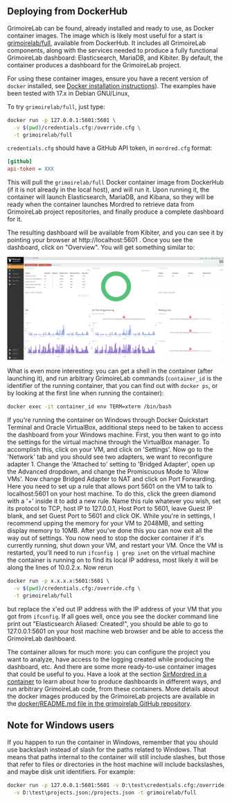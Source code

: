 ## Deploying from DockerHub

GrimoireLab can be found, already installed and ready to use, as Docker container images. The image which is likely most useful for a start is [grimoirelab/full](https://hub.docker.com/r/grimoirelab/full), available from DockerHub. It includes all GrimoireLab components, along with the services needed to produce a fully functional GrimoireLab dashboard: Elasticsearch, MariaDB, and Kibiter. By default, the container produces a dashboard for the GrimoireLab project.

For using these container images, ensure you have a recent version of `docker` installed, see [Docker installation instructions](https://docs.docker.com/engine/installation/)). The examples have been tested with 17.x in Debian GNU/Linux,

To try `grimoirelab/full`, just type:

```bash
docker run -p 127.0.0.1:5601:5601 \
  -v $(pwd)/credentials.cfg:/override.cfg \
  -t grimoirelab/full
```

`credentials.cfg` should have a GitHub API token, in  `mordred.cfg` format:

```cfg
[github]
api-token = XXX
```

This will pull the `grimoirelab/full` Docker container image from DockerHub (if it is not already in the local host), and will run it. Upon running it, the container will launch Elasticsearch, MariaDB, and Kibana, so they will be ready when the container launches Mordred to retrieve data from GrimoireLab project repositories, and finally produce a complete dashboard for it.

The resulting dashboard will be available from Kibiter, and you can see it by pointing your browser at http://localhost:5601 . Once you see the dashboard, click on "Overview". You will get something similar to:

![](figs/dashboard-grimoirelab.png)

What is even more interesting: you can get a shell in the container (after launching it), and run arbitrary GrimoireLab commands (`container_id` is the identifier of the running container, that you can find out with `docker ps`, or by looking at the first line when running the container):

```bash
docker exec -it container_id env TERM=xterm /bin/bash
```

If you're running the container on Windows through Docker Quickstart Terminal and Oracle VirtualBox, additional steps need to be taken to access the dashboard from your Windows machine. First, you then want to go into the settings for the virtual machine through the VirtualBox manager. To accomplish this, click on your VM, and click on 'Settings'. Now go to the 'Network' tab and you should see two adapters, we want to reconfigure adapter 1. Change the 'Attached to' setting to 'Bridged Adapter', open up the Advanced dropdown, and change the Promiscuous Mode to 'Allow VMs'. Now change Bridged Adapter to NAT and click on Port Forwarding. Here you need to set up a rule that allows port 5601 on the VM to talk to localhost:5601 on your host machine. To do this, click the green diamond with a '+' inside it to add a new rule. Name this rule whatever you wish, set its protocol to TCP, host IP to 127.0.0.1, Host Port to 5601, leave Guest IP blank, and set Guest Port to 5601 and click OK. While you're in settings, I recommend upping the memory for your VM to 2048MB, and setting display memory to 10MB. After you've done this you can now exit all the way out of settings. You now need to stop the docker container if it's currently running, shut down your VM, and restart your VM. Once the VM is restarted, you'll need to run ``ifconfig | grep inet`` on the virtual machine the container is running on to find its local IP address, most likely it will be along the lines of 10.0.2.x. Now rerun 

```bash
docker run -p x.x.x.x:5601:5601 \
  -v $(pwd)/credentials.cfg:/override.cfg \
  -t grimoirelab/full
```
but replace the x'ed out IP address with the IP address of your VM that you got from `ifconfig`. If all goes well, once you see the docker command line print out "Elasticsearch Aliased: Created!", you should be able to go to 127.0.0.1:5601 on your host machine web browser and be able to access the GrimoireLab dashboard.

The container allows for much more: you can configure the project you want to analyze, have access to the logging created while producing the dashboard, etc. And there are some more ready-to-use container images that could be useful to you.
Have a look at the section
[SirMordred in a container](../sirmordred/container.html) to learn about how to produce dashboards in different ways, and run arbitrary GrimoireLab code, from these containers. More details about the docker images produced by the GrimoireLab projects are available in the [docker/README.md file in the grimoirelab GitHub repository](https://github.com/chaoss/grimoirelab/blob/master/docker/README.md).

## Note for Windows users

If you happen to run the container in Windows, remember that you should use backslash instead of slash for the paths related to Windows. That means that paths internal to the container will still include slashes, but those that refer to files or directories in the host machine will include backslashes, and maybe disk unit identifiers. For example:

```bash
docker run -p 127.0.0.1:5601:5601 -v D:\test\credentials.cfg:/override.cfg \
  -v D:\test\projects.json:/projects.json -t grimoirelab/full
```
